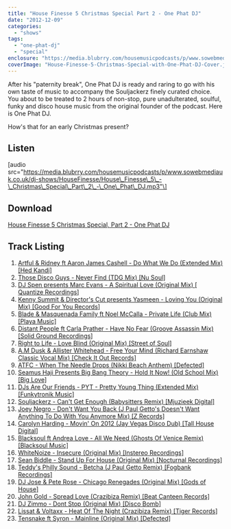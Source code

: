 ```yaml
---
title: "House Finesse 5 Christmas Special Part 2 - One Phat DJ"
date: "2012-12-09"
categories: 
  - "shows"
tags: 
  - "one-phat-dj"
  - "special"
enclosure: "https://media.blubrry.com/housemusicpodcasts/p/www.sowebmediauk.co.uk/dj-shows/HouseFinesse/House_Finesse_5_-_Christmas_Special_Part_2_-_One_Phat_DJ.mp3 0 audio/mpeg "
coverImage: "House-Finesse-5-Christmas-Special-with-One-Phat-DJ-Cover.jpg"
---
```


After his "paternity break", One Phat DJ is ready and raring to go with his own taste of music to accompany the Souljackerz finely curated choice. You about to be treated to 2 hours of non-stop, pure unadulterated, soulful, funky and disco house music from the original founder of the podcast. Here is One Phat DJ.

How's that for an early Christmas present?

## Listen

\[audio src="https://media.blubrry.com/housemusicpodcasts/p/www.sowebmediauk.co.uk/dj-shows/HouseFinesse/House\_Finesse\_5\_-\_Christmas\_Special\_Part\_2\_-\_One\_Phat\_DJ.mp3"\]

## Download

[House Finesse 5 Christmas Special, Part 2 - One Phat DJ](https://media.blubrry.com/housemusicpodcasts/p/www.sowebmediauk.co.uk/dj-shows/HouseFinesse/House_Finesse_5_-_Christmas_Special_Part_2_-_One_Phat_DJ.mp3)

## Track Listing

1. [Artful & Ridney ft Aaron James Cashell - Do What We Do (Extended Mix) \[Hed Kandi\]](https://clk.tradedoubler.com/click?p=23708&a=1254950&url=https%3A%2F%2Fitunes.apple.com%2Fgb%2Falbum%2Fdo-what-we-do-extended-mix%2Fid554174677%3Fi%3D554174895%26uo%3D4%26partnerId%3D2003)
2. [Those Disco Guys - Never Find (TDG Mix) \[Nu Soul\]](https://www.traxsource.com/index.php?act=show&fc=tpage&cr=titles&cv=188195)
3. [DJ Spen presents Marc Evans - A Spiritual Love (Original Mix) \[ Quantize Recordings\]](https://clk.tradedoubler.com/click?p=23708&a=1254950&url=https%3A%2F%2Fitunes.apple.com%2Fgb%2Falbum%2Fa-spiritual-love-original-mix%2Fid565999563%3Fi%3D565999568%26uo%3D4%26partnerId%3D2003)
4. [Kenny Summit & Director's Cut presents Yasmeen - Loving You (Original Mix) \[Good For You Records\]](https://clk.tradedoubler.com/click?p=23708&a=1254950&url=https%3A%2F%2Fitunes.apple.com%2Fgb%2Falbum%2Floving-you-feat.-yasmeen%2Fid575558073%3Fi%3D575558288%26uo%3D4%26partnerId%3D2003)
5. [Blade & Masquenada Family ft Noel McCalla - Private Life (Club Mix) \[Playa Music\]](https://clk.tradedoubler.com/click?p=23708&a=1254950&url=https%3A%2F%2Fitunes.apple.com%2Fgb%2Falbum%2Fprivate-life-club-mix-feat.%2Fid574348492%3Fi%3D574348556%26uo%3D4%26partnerId%3D2003)
6. [Distant People ft Carla Prather - Have No Fear (Groove Assassin Mix) \[Solid Ground Recordings\]](https://clk.tradedoubler.com/click?p=23708&a=1254950&url=https%3A%2F%2Fitunes.apple.com%2Fgb%2Falbum%2Fhave-no-fear-groove-assassin%2Fid572148752%3Fi%3D572148763%26uo%3D4%26partnerId%3D2003)
7. [Right to Life - Love Blind (Original Mix) \[Street of Soul\]](https://www.traxsource.com/index.php?act=show&fc=tpage&cr=titles&cv=182164&alias=top_tracks)
8. [A.M Dusk & Allister Whitehead - Free Your Mind (Richard Earnshaw Classic Vocal Mix) \[Check It Out Records\]](https://clk.tradedoubler.com/click?p=23708&a=1254950&url=https%3A%2F%2Fitunes.apple.com%2Fgb%2Falbum%2Ffree-your-mind-richard-earnshaw%2Fid575081551%3Fi%3D575081599%26uo%3D4%26partnerId%3D2003)
9. [ATFC - When The Needle Drops (Nikki Beach Anthem) \[Defected\]](https://clk.tradedoubler.com/click?p=23708&a=1254950&url=https%3A%2F%2Fitunes.apple.com%2Fgb%2Falbum%2Fwhen-the-needle-drops%2Fid473549250%3Fi%3D473549253%26uo%3D4%26partnerId%3D2003)
10. [Seamus Haji Presents Big Bang Theory - Hold It Now! (Old School Mix) \[Big Love\]](https://www.traxsource.com/index.php?act=show&fc=tpage&cr=titles&cv=192133&alias=upfront&page=1)
11. [DJs Are Our Friends - PYT - Pretty Young Thing (Extended Mix) \[Funkytronik Music\]](https://www.beatport.com/track/pyt-pretty-young-thing-extended-edit/1980921)
12. [Souljackerz - Can't Get Enough (Babysitters Remix) \[Mjuzieek Digital\]](https://clk.tradedoubler.com/click?p=23708&a=1254950&url=https%3A%2F%2Fitunes.apple.com%2Fgb%2Falbum%2Fcant-get-enough-babysitters%2Fid550410261%3Fi%3D550410263%26uo%3D4%26partnerId%3D2003)
13. [Joey Negro - Don't Want You Back (J Paul Getto's Doesn't Want Anything To Do With You Anymore Mix) \[Z Records\]](https://clk.tradedoubler.com/click?p=23708&a=1254950&url=https%3A%2F%2Fitunes.apple.com%2Fgb%2Falbum%2Fdont-want-you-back-j-paul%2Fid531447580%3Fi%3D531447640%26uo%3D4%26partnerId%3D2003)
14. [Carolyn Harding - Movin' On 2012 (Jay Vegas Disco Dub) \[Tall House Digital\]](https://clk.tradedoubler.com/click?p=23708&a=1254950&url=https%3A%2F%2Fitunes.apple.com%2Fgb%2Falbum%2Fmovin-on-2012-jay-vegas-disco%2Fid518908199%3Fi%3D518908205%26uo%3D4%26partnerId%3D2003)
15. [Blacksoul ft Andrea Love - All We Need (Ghosts Of Venice Remix) \[Blacksoul Music\]](https://clk.tradedoubler.com/click?p=23708&a=1254950&url=https%3A%2F%2Fitunes.apple.com%2Fgb%2Falbum%2Fall-we-need-ghosts-venice%2Fid509086847%3Fi%3D509087031%26uo%3D4%26partnerId%3D2003)
16. [WhiteNoize - Insecure (Original Mix) \[Instereo Recordings\]](https://www.beatport.com/track/insecure-original-mix/3467471)
17. [Sean Biddle - Stand Up For House (Original Mix) \[Nocturnal Recordings\]](https://clk.tradedoubler.com/click?p=23708&a=1254950&url=https%3A%2F%2Fitunes.apple.com%2Fgb%2Falbum%2Fstand-up-for-house-original%2Fid575424634%3Fi%3D575424641%26uo%3D4%26partnerId%3D2003)
18. [Teddy's Philly Sound - Betcha (J Paul Getto Remix) \[Fogbank Recordings\]](https://www.beatport.com/release/teddys-philly-sound-betcha/953599)
19. [DJ Jose & Pete Rose - Chicago Renegades (Original Mix) \[Gods of House\]](https://clk.tradedoubler.com/click?p=23708&a=1254950&url=https%3A%2F%2Fitunes.apple.com%2Fgb%2Falbum%2Fchicago-renegades-original%2Fid545442403%3Fi%3D545442490%26uo%3D4%26partnerId%3D2003)
20. [John Gold - Spread Love (Crazibiza Remix) \[Beat Canteen Records\]](https://clk.tradedoubler.com/click?p=23708&a=1254950&url=https%3A%2F%2Fitunes.apple.com%2Fgb%2Falbum%2Fspread-love-crazibiza-remix%2Fid563797327%3Fi%3D563797328%26uo%3D4%26partnerId%3D2003)
21. [DJ Zimmo - Dont Stop (Original Mix) \[Disco Bomb\]](https://www.beatport.com/track/dont-stop-original-mix/3813876)
22. [Lissat & Voltaxx - Heat Of The Night (Crazibiza Remix) \[Tiger Records\]](https://clk.tradedoubler.com/click?p=23708&a=1254950&url=https%3A%2F%2Fitunes.apple.com%2Fgb%2Falbum%2Fheat-night-crazibiza-remix%2Fid562193204%3Fi%3D562193317%26uo%3D4%26partnerId%3D2003)
23. [Tensnake ft Syron - Mainline (Original Mix) \[Defected\]](https://www.beatport.com/track/mainline-feat-syron-original-mix/3955111)
